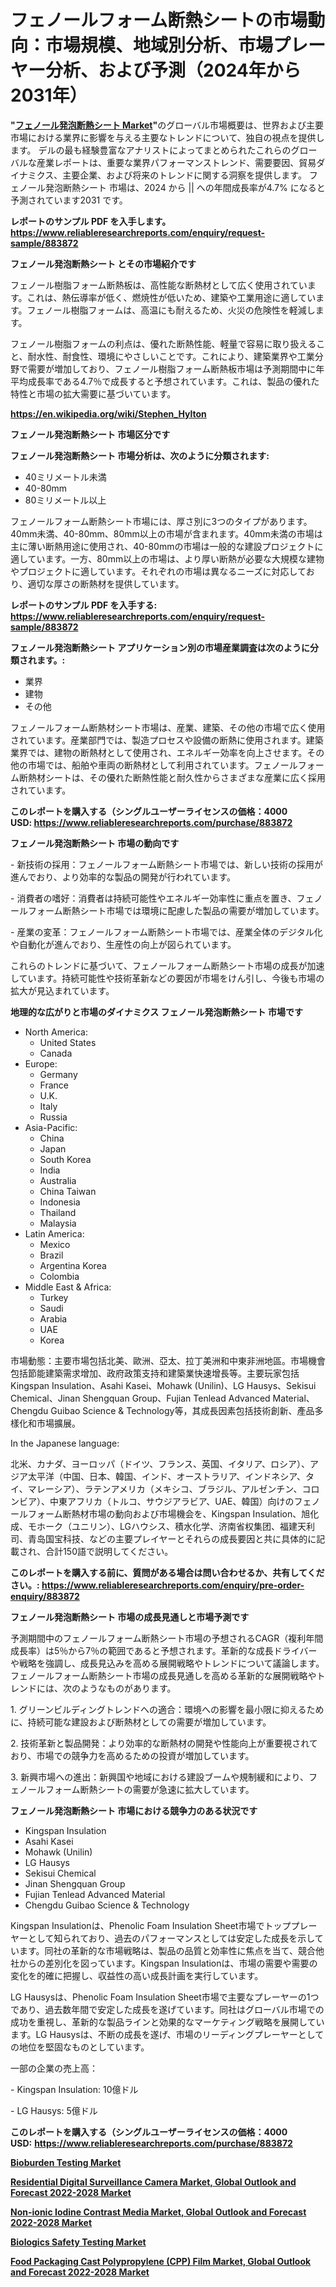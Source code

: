 <p><h1>フェノールフォーム断熱シートの市場動向：市場規模、地域別分析、市場プレーヤー分析、および予測（2024年から2031年）</h1></p><p><strong>"<a href="https://www.reliableresearchreports.com/phenolic-foam-insulation-sheet-r883872">フェノール発泡断熱シート Market</a>"</strong>のグローバル市場概要は、世界および主要市場における業界に影響を与える主要なトレンドについて、独自の視点を提供します。 デルの最も経験豊富なアナリストによってまとめられたこれらのグローバルな産業レポートは、重要な業界パフォーマンストレンド、需要要因、貿易ダイナミクス、主要企業、および将来のトレンドに関する洞察を提供します。 フェノール発泡断熱シート 市場は、2024 から || への年間成長率が4.7% になると予測されています2031 です。</p>
<p><strong>レポートのサンプル PDF を入手します。</strong><strong><a href="https://www.reliableresearchreports.com/enquiry/request-sample/883872">https://www.reliableresearchreports.com/enquiry/request-sample/883872</a></strong></p>
<p><strong>フェノール発泡断熱シート とその市場紹介です</strong></p>
<p><p>フェノール樹脂フォーム断熱板は、高性能な断熱材として広く使用されています。これは、熱伝導率が低く、燃焼性が低いため、建築や工業用途に適しています。フェノール樹脂フォームは、高温にも耐えるため、火災の危険性を軽減します。</p><p>フェノール樹脂フォームの利点は、優れた断熱性能、軽量で容易に取り扱えること、耐水性、耐食性、環境にやさしいことです。これにより、建築業界や工業分野で需要が増加しており、フェノール樹脂フォーム断熱板市場は予測期間中に年平均成長率である4.7％で成長すると予想されています。これは、製品の優れた特性と市場の拡大需要に基づいています。</p><a href="https://en.wikipedia.org/wiki/Stephen_Hylton"></a></p>
<p><strong><a href="https://en.wikipedia.org/wiki/Stephen_Hylton">https://en.wikipedia.org/wiki/Stephen_Hylton</a></strong></p>
<p><strong>フェノール発泡断熱シート&nbsp;市場区分です</strong><strong></strong></p>
<p><strong>フェノール発泡断熱シート 市場分析は、次のように分類されます:</strong>&nbsp;</p>
<p><ul><li>40ミリメートル未満</li><li>40-80mm</li><li>80ミリメートル以上</li></ul></p>
<p><p>フェノールフォーム断熱シート市場には、厚さ別に3つのタイプがあります。40mm未満、40-80mm、80mm以上の市場が含まれます。40mm未満の市場は主に薄い断熱用途に使用され、40-80mmの市場は一般的な建設プロジェクトに適しています。一方、80mm以上の市場は、より厚い断熱が必要な大規模な建物やプロジェクトに適しています。それぞれの市場は異なるニーズに対応しており、適切な厚さの断熱材を提供しています。</p></p>
<p><strong>レポートのサンプル PDF を入手する: <a href="https://www.reliableresearchreports.com/enquiry/request-sample/883872">https://www.reliableresearchreports.com/enquiry/request-sample/883872</a></strong></p>
<p><strong> フェノール発泡断熱シート アプリケーション別の市場産業調査は次のように分類されます。:</strong></p>
<p><ul><li>業界</li><li>建物</li><li>その他</li></ul></p>
<p><p>フェノールフォーム断熱材シート市場は、産業、建築、その他の市場で広く使用されています。産業部門では、製造プロセスや設備の断熱に使用されます。建築業界では、建物の断熱材として使用され、エネルギー効率を向上させます。その他の市場では、船舶や車両の断熱材として利用されています。フェノールフォーム断熱材シートは、その優れた断熱性能と耐久性からさまざまな産業に広く採用されています。</p></p>
<p><strong>このレポートを購入する（シングルユーザーライセンスの価格：4000 USD:</strong><strong>&nbsp;<a href="https://www.reliableresearchreports.com/purchase/883872">https://www.reliableresearchreports.com/purchase/883872</a></strong></p>
<p><strong>フェノール発泡断熱シート 市場の動向です</strong></p>
<p><p>- 新技術の採用：フェノールフォーム断熱シート市場では、新しい技術の採用が進んでおり、より効率的な製品の開発が行われています。</p><p>- 消費者の嗜好：消費者は持続可能性やエネルギー効率性に重点を置き、フェノールフォーム断熱シート市場では環境に配慮した製品の需要が増加しています。</p><p>- 産業の変革：フェノールフォーム断熱シート市場では、産業全体のデジタル化や自動化が進んでおり、生産性の向上が図られています。</p><p>これらのトレンドに基づいて、フェノールフォーム断熱シート市場の成長が加速しています。持続可能性や技術革新などの要因が市場をけん引し、今後も市場の拡大が見込まれています。</p></p>
<p><strong>地理的な広がりと市場のダイナミクス フェノール発泡断熱シート 市場です</strong></p>
<p><ul>
    <li>
        North America:
        <ul>
            <li>United States</li>
            <li>Canada</li>
        </ul>
    </li>
    <li>
        Europe:
        <ul>
            <li>Germany</li>
            <li>France</li>
            <li>U.K.</li>
            <li>Italy</li>
            <li>Russia</li>
        </ul>
    </li>
    <li>
        Asia-Pacific:
        <ul>
            <li>China</li>
            <li>Japan</li>
            <li>South Korea</li>
            <li>India</li>
            <li>Australia</li>
            <li>China Taiwan</li>
            <li>Indonesia</li>
            <li>Thailand</li>
            <li>Malaysia</li>
        </ul>
    </li>
    <li>
        Latin America:
        <ul>
            <li>Mexico</li>
            <li>Brazil</li>
            <li>Argentina Korea</li>
            <li>Colombia</li>
        </ul>
    </li>
    <li>
        Middle East & Africa:
        <ul>
            <li>Turkey</li>
            <li>Saudi</li>
            <li>Arabia</li>
            <li>UAE</li>
            <li>Korea</li>
        </ul>
    </li>
    </ul></p>
<p><p>市場動態：主要市場包括北美、歐洲、亞太、拉丁美洲和中東非洲地區。市場機會包括節能建築需求增加、政府政策支持和建築業快速增長等。主要玩家包括Kingspan Insulation、Asahi Kasei、Mohawk (Unilin)、LG Hausys、Sekisui Chemical、Jinan Shengquan Group、Fujian Tenlead Advanced Material、Chengdu Guibao Science & Technology等，其成長因素包括技術創新、產品多樣化和市場擴展。</p><p>In the Japanese language:</p><p>北米、カナダ、ヨーロッパ（ドイツ、フランス、英国、イタリア、ロシア）、アジア太平洋（中国、日本、韓国、インド、オーストラリア、インドネシア、タイ、マレーシア）、ラテンアメリカ（メキシコ、ブラジル、アルゼンチン、コロンビア）、中東アフリカ（トルコ、サウジアラビア、UAE、韓国）向けのフェノールフォーム断熱材市場の動向および市場機会を、Kingspan Insulation、旭化成、モホーク（ユニリン）、LGハウシス、積水化学、济南省权集团、福建天利司、青岛国宝科技、などの主要プレイヤーとそれらの成長要因と共に具体的に記載され、合計150語で説明してください。</p></p>
<p><strong>このレポートを購入する前に、質問がある場合は問い合わせるか、共有してください。:&nbsp;<a href="https://www.reliableresearchreports.com/enquiry/pre-order-enquiry/883872">https://www.reliableresearchreports.com/enquiry/pre-order-enquiry/883872</a></strong></p>
<p><strong>フェノール発泡断熱シート 市場の成長見通しと市場予測です</strong></p>
<p><p>予測期間中のフェノールフォーム断熱シート市場の予想されるCAGR（複利年間成長率）は5％から7％の範囲であると予想されます。革新的な成長ドライバーや戦略を強調し、成長見込みを高める展開戦略やトレンドについて議論します。フェノールフォーム断熱シート市場の成長見通しを高める革新的な展開戦略やトレンドには、次のようなものがあります。</p><p>1. グリーンビルディングトレンドへの適合：環境への影響を最小限に抑えるために、持続可能な建設および断熱材としての需要が増加しています。</p><p>2. 技術革新と製品開発：より効率的な断熱材の開発や性能向上が重要視されており、市場での競争力を高めるための投資が増加しています。</p><p>3. 新興市場への進出：新興国や地域における建設ブームや規制緩和により、フェノールフォーム断熱シートの需要が急速に拡大しています。</p></p>
<p><strong>フェノール発泡断熱シート 市場における競争力のある状況です</strong></p>
<p><ul><li>Kingspan Insulation</li><li>Asahi Kasei</li><li>Mohawk (Unilin)</li><li>LG Hausys</li><li>Sekisui Chemical</li><li>Jinan Shengquan Group</li><li>Fujian Tenlead Advanced Material</li><li>Chengdu Guibao Science & Technology</li></ul></p>
<p><p>Kingspan Insulationは、Phenolic Foam Insulation Sheet市場でトッププレーヤーとして知られており、過去のパフォーマンスとしては安定した成長を示しています。同社の革新的な市場戦略は、製品の品質と効率性に焦点を当て、競合他社からの差別化を図っています。Kingspan Insulationは、市場の需要や需要の変化を的確に把握し、収益性の高い成長計画を実行しています。</p><p>LG Hausysは、Phenolic Foam Insulation Sheet市場で主要なプレーヤーの1つであり、過去数年間で安定した成長を遂げています。同社はグローバル市場での成功を重視し、革新的な製品ラインと効果的なマーケティング戦略を展開しています。LG Hausysは、不断の成長を遂げ、市場のリーディングプレーヤーとしての地位を堅固なものとしています。</p><p>一部の企業の売上高：</p><p>- Kingspan Insulation: 10億ドル</p><p>- LG Hausys: 5億ドル</p></p>
<p><strong>このレポートを購入する（シングルユーザーライセンスの価格：4000 USD:</strong>&nbsp;<strong><a href="https://www.reliableresearchreports.com/purchase/883872">https://www.reliableresearchreports.com/purchase/883872</a></strong></p>
<p><strong><p><a href="https://github.com/waylose1223/Market-Research-Report-List-2/blob/main/bioburden-testing-market.md">Bioburden Testing Market</a></p><p><a href="https://issuu.com/reportprime-2/docs/residential-digital-surveillance-ca_0af6223ada5e2d">Residential Digital Surveillance Camera Market, Global Outlook and Forecast 2022-2028 Market</a></p><p><a href="https://issuu.com/reportprime-2/docs/non-ionic-iodine-contrast-media-mar_bf216838fbab65">Non-ionic Iodine Contrast Media Market, Global Outlook and Forecast 2022-2028 Market</a></p><p><a href="https://github.com/hzxpgedq27/Market-Research-Report-List-1/blob/main/biologics-safety-testing-market.md">Biologics Safety Testing Market</a></p><p><a href="https://issuu.com/reportprime-2/docs/food-packaging-cast-polypropylene-c_0d8640c178cec3">Food Packaging Cast Polypropylene (CPP) Film Market, Global Outlook and Forecast 2022-2028 Market</a></p></strong></p>